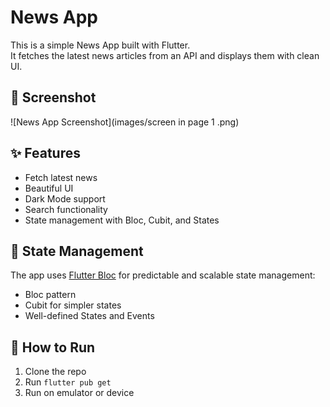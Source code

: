 # News App

This is a simple News App built with Flutter.  
It fetches the latest news articles from an API and displays them with clean UI.

## 📸 Screenshot

![News App Screenshot](images/screen in page 1 .png)

## ✨ Features
- Fetch latest news
- Beautiful UI
- Dark Mode support
- Search functionality
- State management with Bloc, Cubit, and States

## 🧩 State Management
The app uses [Flutter Bloc](https://pub.dev/packages/flutter_bloc) for predictable and scalable state management:

- Bloc pattern
- Cubit for simpler states
- Well-defined States and Events

## 🚀 How to Run
1. Clone the repo
2. Run `flutter pub get`
3. Run on emulator or device
